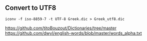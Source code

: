 ## Convert to UTF8

`iconv -f iso-8859-7 -t UTF-8 Greek.dic > Greek_utf8.dic`

https://github.com/titoBouzout/Dictionaries/tree/master
https://github.com/dwyl/english-words/blob/master/words_alpha.txt

